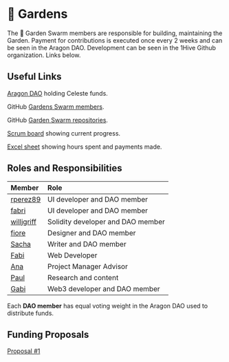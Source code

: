 # 🌻 Gardens

The 🌻 Garden Swarm members are responsible for building, maintaining the Garden. Payment for contributions is executed once every 2 weeks and can be seen in the Aragon DAO. Development can be seen in the 1Hive Github organization. Links below.

## Useful Links

[Aragon DAO](https://aragon.1hive.org/#/gardensswarm/0x4020b4cebf43789fc01e3e7601af4ca3036f6d97/) holding Celeste funds.

GitHub [Gardens Swarm members](https://github.com/orgs/1Hive/teams/gardens-swarm/members).

GitHub [Garden Swarm repositories](https://github.com/orgs/1Hive/teams/gardens-swarm/repositories).  
  
[Scrum board](https://app.zenhub.com/workspaces/gardens-onboarding-6047c26dc05a1c000e95bcf3/board?repos=353881841) showing current progress.

[Excel sheet](https://docs.google.com/spreadsheets/d/1NxW3enwFaG6-oKCw6SOOrLl_ZzNW4WZtSptZA8ezVDg/edit#gid=120529274) showing hours spent and payments made.

## Roles and Responsibilities

| Member | Role |
| :--- | :--- |
| [rperez89](https://github.com/rperez89) | UI developer and DAO member |
| [fabri](https://github.com/fabriziovigevani) | UI developer and DAO member |
| [willjgriff](https://github.com/willjgriff) | Solidity developer and DAO member |
| [fiore](https://forum.1hive.org/u/fioreb/summary) | Designer and DAO member |
| [Sacha](https://gardens.substack.com/people/882863-0xmiel-) | Writer and DAO member |
| [Fabi](https://github.com/famole/) | Web Developer |
| [Ana](https://uy.linkedin.com/in/ana-pereira-a3119a30) | Project Manager Advisor |
| [Paul](https://github.com/pglavin2) | Research and content |
| [Gabi](https://github.com/0xGabi) | Web3 developer and DAO member |

Each **DAO member** has equal voting weight in the Aragon DAO used to distribute funds.

## Funding Proposals

[Proposal \#1](https://forum.1hive.org/t/gardens-swarm-funding-proposal/3414)

